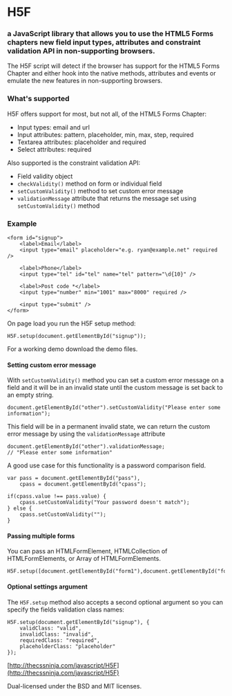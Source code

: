 H5F
===

### a JavaScript library that allows you to use the HTML5 Forms chapters new field input types, attributes and constraint validation API in non-supporting browsers.

The H5F script will detect if the browser has support for the HTML5 Forms Chapter and either hook into the native methods, attributes and events or emulate the new features in non-supporting browsers.

### What's supported

H5F offers support for most, but not all, of the HTML5 Forms Chapter:

* Input types: email and url
* Input attributes: pattern, placeholder, min, max, step, required
* Textarea attributes: placeholder and required
* Select attributes: required

Also supported is the constraint validation API:

* Field validity object
* `checkValidity()` method on form or individual field
* `setCustomValidity()` method to set custom error message
* `validationMessage` attribute that returns the message set using `setCustomValidity()` method

### Example

    <form id="signup">
        <label>Email</label>
        <input type="email" placeholder="e.g. ryan@example.net" required />
	
        <label>Phone</label> 
        <input type="tel" id="tel" name="tel" pattern="\d{10}" />
	
        <label>Post code *</label>
        <input type="number" min="1001" max="8000" required />
	
        <input type="submit" />
    </form>

On page load you run the H5F setup method:

	H5F.setup(document.getElementById("signup"));

For a working demo download the demo files.

#### Setting custom error message

With `setCustomValidity()` method you can set a custom error message on a field and it will be in an invalid state until the custom message is set back to an empty string.

	document.getElementById("other").setCustomValidity("Please enter some information");

This field will be in a permanent invalid state, we can return the custom error message by using the `validationMessage` attribute

	document.getElementById("other").validationMessage;
	// "Please enter some information"
	
A good use case for this functionality is a password comparison field.

	var pass = document.getElementById("pass"),
		cpass = document.getElementById("cpass");
		
	if(cpass.value !== pass.value) {
		cpass.setCustomValidity("Your password doesn't match");
	} else {
		cpass.setCustomValidity("");
	}

#### Passing multiple forms

You can pass an HTMLFormElement, HTMLCollection of HTMLFormElements, or Array of HTMLFormElements.

    H5F.setup([document.getElementById("form1"),document.getElementById("form2"),document.getElementById("form3")]);

#### Optional settings argument

The `H5F.setup` method also accepts a second optional argument so you can specify the fields validation class names:

    H5F.setup(document.getElementById("signup"), {
        validClass: "valid",
        invalidClass: "invalid",
        requiredClass: "required",
		placeholderClass: "placeholder"
    });
	
[http://thecssninja.com/javascript/H5F](http://thecssninja.com/javascript/H5F)

Dual-licensed under the BSD and MIT licenses.